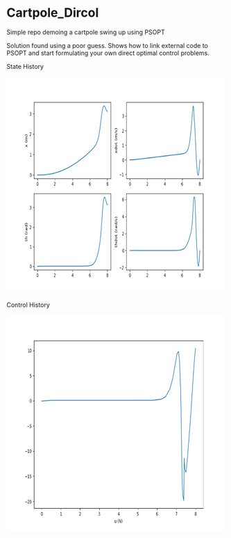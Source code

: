 # Cartpole_Dircol
Simple repo demoing a cartpole swing up using PSOPT

Solution found using a poor guess. Shows how to link external code to PSOPT and start formulating your own direct optimal control problems. 


State History
<p align="center">
    <img src="cartpole_swingup.png" height="500">
</p>

Control History
<p align="center">
    <img src="cartpole_swingup_u.png" height="500">
</p>
